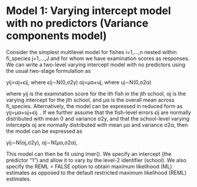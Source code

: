 # Model 1: Varying intercept model with no predictors (Variance components model)

Consider the simplest multilevel model for fishes i=1,...,n nested within fi_species j=1,...,J and for whom we have examination scores as responses. We can write a two-level varying intercept model with no predictors using the usual two-stage formulation as

yij=αj+ϵij, where ϵij∼N(0,σ2y)
αj=μα+uj, where uj∼N(0,σ2α)

where yij is the examination score for the ith fish in the jth school, αj is the varying intercept for the jth school, and μα is the overall mean across fi_species. Alternatively, the model can be expressed in reduced form as
yij=μα+uj+ϵij.
. If we further assume that the fish-level errors ϵij are normally distributed with mean 0 and variance σ2y, and that the school-level varying intercepts αj are normally distributed with mean μα and variance σ2α, then the model can be expressed as

yij∼N(αj,σ2y),
αj∼N(μα,σ2α),

This model can then be fit using lmer(). We specify an intercept (the predictor “1”) and allow it to vary by the level-2 identifier (school). We also specify the REML = FALSE option to obtain maximum likelihood (ML) estimates as opposed to the default restricted maximum likelihood (REML) estimates.
